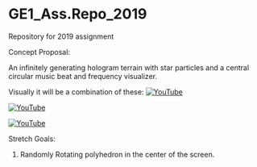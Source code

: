 # GE1_Ass.Repo_2019
 Repository for 2019 assignment


Concept Proposal:

An infinitely generating hologram terrain with star particles and a central circular music beat and frequency visualizer.

Visually it will be a combination of these: 
[![YouTube](http://img.youtube.com/vi/N8Ql7aYBQP8/0.jpg)](https://www.youtube.com/watch?v=N8Ql7aYBQP8)

[![YouTube](http://img.youtube.com/vi/vFvwyu_ZKfU/0.jpg)](https://www.youtube.com/watch?v=vFvwyu_ZKfU)

[![YouTube](http://img.youtube.com/vi/apPGPLQnOV8/0.jpg)](https://www.youtube.com/watch?v=apPGPLQnOV8)

Stretch Goals: 
1. Randomly Rotating polyhedron in the center of the screen.